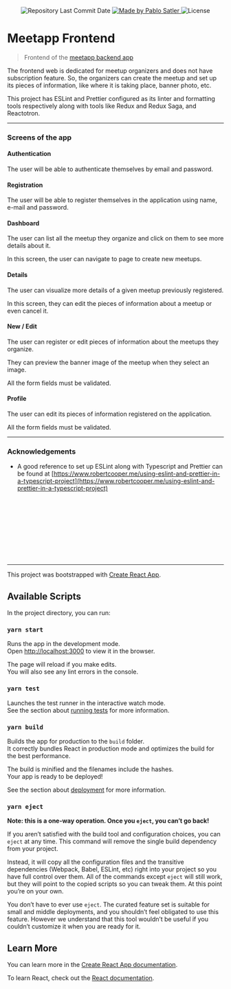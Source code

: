 <p align="center">
  <img alt="Repository Last Commit Date" src="https://img.shields.io/github/last-commit/psatler/meetapp-frontend?color=blue">

  <a href="https://www.linkedin.com/in/pablosatler/">
    <img alt="Made by Pablo Satler" src="https://img.shields.io/badge/made%20by-Pablo%20Satler-blue">
  </a>

  <img alt="License" src="https://img.shields.io/github/license/psatler/meetapp-frontend?color=blue">

</p>

# Meetapp Frontend

> Frontend of the [meetapp backend app](https://github.com/psatler/meetapp-backend)

The frontend web is dedicated for meetup organizers and does not have subscription feature.
So, the organizers can create the meetup and set up its pieces of information, like where it is taking place, banner photo, etc.

This project has ESLint and Prettier configured as its linter and formatting tools respectively along with tools like Redux and Redux Saga, and Reactotron.

---

### Screens of the app

#### Authentication

The user will be able to authenticate themselves by email and password.

#### Registration

The user will be able to register themselves in the application using name, e-mail and password.

#### Dashboard

The user can list all the meetup they organize and click on them to see more details about it.

In this screen, the user can navigate to page to create new meetups.

#### Details

The user can visualize more details of a given meetup previously registered.

In this screen, they can edit the pieces of information about a meetup or even cancel it.

#### New / Edit

The user can register or edit pieces of information about the meetups they organize.

They can preview the banner image of the meetup when they select an image.

All the form fields must be validated.

#### Profile

The user can edit its pieces of information registered on the application.

All the form fields must be validated.

---

### Acknowledgements

- A good reference to set up ESLint along with Typescript and Prettier can be found at [https://www.robertcooper.me/using-eslint-and-prettier-in-a-typescript-project](https://www.robertcooper.me/using-eslint-and-prettier-in-a-typescript-project)

&nbsp;
&nbsp;
&nbsp;

&nbsp;
&nbsp;
&nbsp;

&nbsp;
&nbsp;
&nbsp;

&nbsp;
&nbsp;
&nbsp;

&nbsp;
&nbsp;
&nbsp;

---

This project was bootstrapped with [Create React App](https://github.com/facebook/create-react-app).

## Available Scripts

In the project directory, you can run:

### `yarn start`

Runs the app in the development mode.<br />
Open [http://localhost:3000](http://localhost:3000) to view it in the browser.

The page will reload if you make edits.<br />
You will also see any lint errors in the console.

### `yarn test`

Launches the test runner in the interactive watch mode.<br />
See the section about [running tests](https://facebook.github.io/create-react-app/docs/running-tests) for more information.

### `yarn build`

Builds the app for production to the `build` folder.<br />
It correctly bundles React in production mode and optimizes the build for the best performance.

The build is minified and the filenames include the hashes.<br />
Your app is ready to be deployed!

See the section about [deployment](https://facebook.github.io/create-react-app/docs/deployment) for more information.

### `yarn eject`

**Note: this is a one-way operation. Once you `eject`, you can’t go back!**

If you aren’t satisfied with the build tool and configuration choices, you can `eject` at any time. This command will remove the single build dependency from your project.

Instead, it will copy all the configuration files and the transitive dependencies (Webpack, Babel, ESLint, etc) right into your project so you have full control over them. All of the commands except `eject` will still work, but they will point to the copied scripts so you can tweak them. At this point you’re on your own.

You don’t have to ever use `eject`. The curated feature set is suitable for small and middle deployments, and you shouldn’t feel obligated to use this feature. However we understand that this tool wouldn’t be useful if you couldn’t customize it when you are ready for it.

## Learn More

You can learn more in the [Create React App documentation](https://facebook.github.io/create-react-app/docs/getting-started).

To learn React, check out the [React documentation](https://reactjs.org/).
